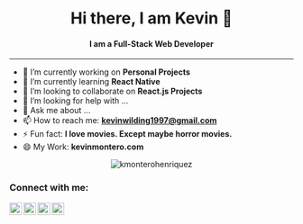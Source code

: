 <h1 align="center"> Hi there, I am Kevin 👋</h1>
<h4 align="center">I am a Full-Stack Web Developer</h4> 
<hr/>

- 🔭 I’m currently working on **Personal Projects**
- 🌱 I’m currently learning **React Native**
- 👯 I’m looking to collaborate on **React.js Projects**
- 🤔 I’m looking for help with ...
- 💬 Ask me about ... 
- 📫 How to reach me: **kevinwilding1997@gmail.com**
- ⚡ Fun fact:  **I love movies.  Except maybe horror movies.**
- 😄 My Work:  **kevinmontero.com**

<p align="center"><img src="https://github-readme-stats.vercel.app/api?username=kmonterohenriquez&show_icons=true" alt="kmonterohenriquez" /></p>

### Connect with me:


<a href="https://kevinmontero.com/" target="blank"><img align="left" alt="codeSTACKr.com" width="22px" src="https://www.flaticon.com/svg/static/icons/svg/814/814513.svg" /></a>
<a href='tel:1-863-777-9366‬'><img align="left" alt="codeSTACKr | Twitter" width="22px" src="https://www.flaticon.com/svg/static/icons/svg/890/890547.svg" /></a>
<a href="https://www.linkedin.com/in/kevin-montero/" target="blank"><img align="left" alt="codeSTACKr | LinkedIn" width="22px" src="https://www.flaticon.com/svg/static/icons/svg/174/174857.svg" /></a>
<a href="https://kevinmontero.com/" target="blank"><img align="left" alt="codeSTACKr | Instagram" width="22px" src="https://www.flaticon.com/svg/static/icons/svg/1384/1384063.svg" /></a>
